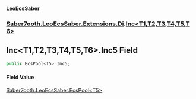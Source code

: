 #### [LeoEcsSaber](index.md 'index')
### [Saber7ooth.LeoEcsSaber.Extensions.Di](Saber7ooth.LeoEcsSaber.Extensions.Di.md 'Saber7ooth.LeoEcsSaber.Extensions.Di').[Inc&lt;T1,T2,T3,T4,T5,T6&gt;](Inc_T1,T2,T3,T4,T5,T6_.md 'Saber7ooth.LeoEcsSaber.Extensions.Di.Inc<T1,T2,T3,T4,T5,T6>')

## Inc<T1,T2,T3,T4,T5,T6>.Inc5 Field

```csharp
public EcsPool<T5> Inc5;
```

#### Field Value
[Saber7ooth.LeoEcsSaber.EcsPool&lt;](EcsPool_T_.md 'Saber7ooth.LeoEcsSaber.EcsPool<T>')[T5](Inc_T1,T2,T3,T4,T5,T6_.md#Saber7ooth.LeoEcsSaber.Extensions.Di.Inc_T1,T2,T3,T4,T5,T6_.T5 'Saber7ooth.LeoEcsSaber.Extensions.Di.Inc<T1,T2,T3,T4,T5,T6>.T5')[&gt;](EcsPool_T_.md 'Saber7ooth.LeoEcsSaber.EcsPool<T>')